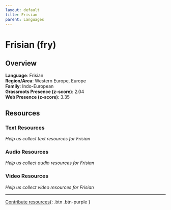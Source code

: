 ```yaml
---
layout: default
title: Frisian
parent: Languages
---
```


# Frisian (fry)

## Overview

**Language**: Frisian  
**Region/Area**: Western Europe, Europe  
**Family**: Indo-European  
**Grassroots Presence (z-score)**: 2.04  
**Web Presence (z-score)**: 3.35  

## Resources

### Text Resources
*Help us collect text resources for Frisian*

### Audio Resources
*Help us collect audio resources for Frisian*

### Video Resources
*Help us collect video resources for Frisian*

---

[Contribute resources](https://forms.office.com/e/1SfLJx3u1r){: .btn .btn-purple }
